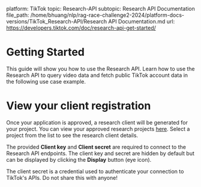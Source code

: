 platform: TikTok
topic: Research-API
subtopic: Research API Documentation
file_path: /home/bhuang/nlp/rag-race-challenge2-2024/platform-docs-versions/TikTok_Research-API/Research API Documentation.md
url: https://developers.tiktok.com/doc/research-api-get-started/

# Getting Started

This guide will show you how to use the Research API. Learn how to use the Research API to query video data and fetch public TikTok account data in the following use case example.

# View your client registration

Once your application is approved, a research client will be generated for your project. You can view your approved research projects [here](https://developers.tiktok.com/research/). Select a project from the list to see the research client details.

The provided **Client key** and **Client secret** are required to connect to the Research API endpoints. The client key and secret are hidden by default but can be displayed by clicking the **Display** button (eye icon).

The client secret is a credential used to authenticate your connection to TikTok's APIs. Do not share this with anyone!